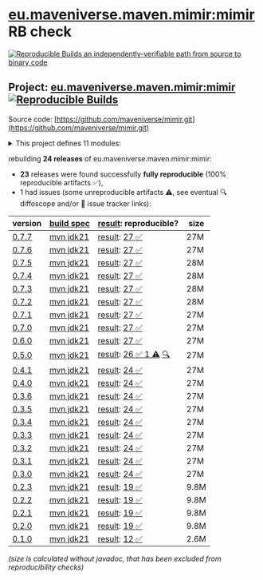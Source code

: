 [eu.maveniverse.maven.mimir:mimir](https://central.sonatype.com/artifact/eu.maveniverse.maven.mimir/mimir/versions) RB check
=======

[![Reproducible Builds](https://reproducible-builds.org/images/logos/rb.svg) an independently-verifiable path from source to binary code](https://reproducible-builds.org/)

## Project: [eu.maveniverse.maven.mimir:mimir](https://central.sonatype.com/artifact/eu.maveniverse.maven.mimir/mimir/versions) [![Reproducible Builds](https://img.shields.io/endpoint?url=https://raw.githubusercontent.com/jvm-repo-rebuild/reproducible-central/master/content/eu/maveniverse/maven/mimir/badge.json)](https://github.com/jvm-repo-rebuild/reproducible-central/blob/master/content/eu/maveniverse/maven/mimir/README.md)

Source code: [https://github.com/maveniverse/mimir.git](https://github.com/maveniverse/mimir.git)

<details><summary>This project defines 11 modules:</summary>

* [eu.maveniverse.maven.mimir.node:daemon](https://central.sonatype.com/artifact/eu.maveniverse.maven.mimir.node/daemon/overview)
* [eu.maveniverse.maven.mimir.node:file](https://central.sonatype.com/artifact/eu.maveniverse.maven.mimir.node/file/overview)
* [eu.maveniverse.maven.mimir.node:jgroups](https://central.sonatype.com/artifact/eu.maveniverse.maven.mimir.node/jgroups/overview)
* [eu.maveniverse.maven.mimir.node:minio](https://central.sonatype.com/artifact/eu.maveniverse.maven.mimir.node/minio/overview)
* [eu.maveniverse.maven.mimir.node:node](https://central.sonatype.com/artifact/eu.maveniverse.maven.mimir.node/node/overview)
* [eu.maveniverse.maven.mimir:core](https://central.sonatype.com/artifact/eu.maveniverse.maven.mimir/core/overview)
* [eu.maveniverse.maven.mimir:daemon](https://central.sonatype.com/artifact/eu.maveniverse.maven.mimir/daemon/overview)
* [eu.maveniverse.maven.mimir:daemon-protocol](https://central.sonatype.com/artifact/eu.maveniverse.maven.mimir/daemon-protocol/overview)
* [eu.maveniverse.maven.mimir:extension](https://central.sonatype.com/artifact/eu.maveniverse.maven.mimir/extension/overview)
* [eu.maveniverse.maven.mimir:extension3](https://central.sonatype.com/artifact/eu.maveniverse.maven.mimir/extension3/overview)
* [eu.maveniverse.maven.mimir:mimir](https://central.sonatype.com/artifact/eu.maveniverse.maven.mimir/mimir/overview)
</details>

rebuilding **24 releases** of eu.maveniverse.maven.mimir:mimir:
- **23** releases were found successfully **fully reproducible** (100% reproducible artifacts :white_check_mark:),
- 1 had issues (some unreproducible artifacts :warning:, see eventual :mag: diffoscope and/or :memo: issue tracker links):

| version | [build spec](/BUILDSPEC.md) | [result](https://reproducible-builds.org/docs/jvm/): reproducible? | size |
| -- | --------- | ------ | -- |
| [0.7.7](https://central.sonatype.com/artifact/eu.maveniverse.maven.mimir/mimir/0.7.7/pom) | [mvn jdk21](mimir-0.7.7.buildspec) | [result](mimir-0.7.7.buildinfo): [27 :white_check_mark: ](mimir-0.7.7.buildcompare) | 27M |
| [0.7.6](https://central.sonatype.com/artifact/eu.maveniverse.maven.mimir/mimir/0.7.6/pom) | [mvn jdk21](mimir-0.7.6.buildspec) | [result](mimir-0.7.6.buildinfo): [27 :white_check_mark: ](mimir-0.7.6.buildcompare) | 27M |
| [0.7.5](https://central.sonatype.com/artifact/eu.maveniverse.maven.mimir/mimir/0.7.5/pom) | [mvn jdk21](mimir-0.7.5.buildspec) | [result](mimir-0.7.5.buildinfo): [27 :white_check_mark: ](mimir-0.7.5.buildcompare) | 28M |
| [0.7.4](https://central.sonatype.com/artifact/eu.maveniverse.maven.mimir/mimir/0.7.4/pom) | [mvn jdk21](mimir-0.7.4.buildspec) | [result](mimir-0.7.4.buildinfo): [27 :white_check_mark: ](mimir-0.7.4.buildcompare) | 28M |
| [0.7.3](https://central.sonatype.com/artifact/eu.maveniverse.maven.mimir/mimir/0.7.3/pom) | [mvn jdk21](mimir-0.7.3.buildspec) | [result](mimir-0.7.3.buildinfo): [27 :white_check_mark: ](mimir-0.7.3.buildcompare) | 28M |
| [0.7.2](https://central.sonatype.com/artifact/eu.maveniverse.maven.mimir/mimir/0.7.2/pom) | [mvn jdk21](mimir-0.7.2.buildspec) | [result](mimir-0.7.2.buildinfo): [27 :white_check_mark: ](mimir-0.7.2.buildcompare) | 28M |
| [0.7.1](https://central.sonatype.com/artifact/eu.maveniverse.maven.mimir/mimir/0.7.1/pom) | [mvn jdk21](mimir-0.7.1.buildspec) | [result](mimir-0.7.1.buildinfo): [27 :white_check_mark: ](mimir-0.7.1.buildcompare) | 27M |
| [0.7.0](https://central.sonatype.com/artifact/eu.maveniverse.maven.mimir/mimir/0.7.0/pom) | [mvn jdk21](mimir-0.7.0.buildspec) | [result](mimir-0.7.0.buildinfo): [27 :white_check_mark: ](mimir-0.7.0.buildcompare) | 27M |
| [0.6.0](https://central.sonatype.com/artifact/eu.maveniverse.maven.mimir/mimir/0.6.0/pom) | [mvn jdk21](mimir-0.6.0.buildspec) | [result](mimir-0.6.0.buildinfo): [27 :white_check_mark: ](mimir-0.6.0.buildcompare) | 27M |
| [0.5.0](https://central.sonatype.com/artifact/eu.maveniverse.maven.mimir/mimir/0.5.0/pom) | [mvn jdk21](mimir-0.5.0.buildspec) | [result](mimir-0.5.0.buildinfo): [26 :white_check_mark:  1 :warning:](mimir-0.5.0.buildcompare) [:mag:](mimir-0.5.0.diffoscope) | 27M |
| [0.4.1](https://central.sonatype.com/artifact/eu.maveniverse.maven.mimir/mimir/0.4.1/pom) | [mvn jdk21](mimir-0.4.1.buildspec) | [result](mimir-0.4.1.buildinfo): [24 :white_check_mark: ](mimir-0.4.1.buildcompare) | 27M |
| [0.4.0](https://central.sonatype.com/artifact/eu.maveniverse.maven.mimir/mimir/0.4.0/pom) | [mvn jdk21](mimir-0.4.0.buildspec) | [result](mimir-0.4.0.buildinfo): [24 :white_check_mark: ](mimir-0.4.0.buildcompare) | 27M |
| [0.3.6](https://central.sonatype.com/artifact/eu.maveniverse.maven.mimir/mimir/0.3.6/pom) | [mvn jdk21](mimir-0.3.6.buildspec) | [result](mimir-0.3.6.buildinfo): [24 :white_check_mark: ](mimir-0.3.6.buildcompare) | 27M |
| [0.3.5](https://central.sonatype.com/artifact/eu.maveniverse.maven.mimir/mimir/0.3.5/pom) | [mvn jdk21](mimir-0.3.5.buildspec) | [result](mimir-0.3.5.buildinfo): [24 :white_check_mark: ](mimir-0.3.5.buildcompare) | 27M |
| [0.3.4](https://central.sonatype.com/artifact/eu.maveniverse.maven.mimir/mimir/0.3.4/pom) | [mvn jdk21](mimir-0.3.4.buildspec) | [result](mimir-0.3.4.buildinfo): [24 :white_check_mark: ](mimir-0.3.4.buildcompare) | 27M |
| [0.3.3](https://central.sonatype.com/artifact/eu.maveniverse.maven.mimir/mimir/0.3.3/pom) | [mvn jdk21](mimir-0.3.3.buildspec) | [result](mimir-0.3.3.buildinfo): [24 :white_check_mark: ](mimir-0.3.3.buildcompare) | 27M |
| [0.3.2](https://central.sonatype.com/artifact/eu.maveniverse.maven.mimir/mimir/0.3.2/pom) | [mvn jdk21](mimir-0.3.2.buildspec) | [result](mimir-0.3.2.buildinfo): [24 :white_check_mark: ](mimir-0.3.2.buildcompare) | 27M |
| [0.3.1](https://central.sonatype.com/artifact/eu.maveniverse.maven.mimir/mimir/0.3.1/pom) | [mvn jdk21](mimir-0.3.1.buildspec) | [result](mimir-0.3.1.buildinfo): [24 :white_check_mark: ](mimir-0.3.1.buildcompare) | 27M |
| [0.3.0](https://central.sonatype.com/artifact/eu.maveniverse.maven.mimir/mimir/0.3.0/pom) | [mvn jdk21](mimir-0.3.0.buildspec) | [result](mimir-0.3.0.buildinfo): [24 :white_check_mark: ](mimir-0.3.0.buildcompare) | 27M |
| [0.2.3](https://central.sonatype.com/artifact/eu.maveniverse.maven.mimir/mimir/0.2.3/pom) | [mvn jdk21](mimir-0.2.3.buildspec) | [result](mimir-0.2.3.buildinfo): [19 :white_check_mark: ](mimir-0.2.3.buildcompare) | 9.8M |
| [0.2.2](https://central.sonatype.com/artifact/eu.maveniverse.maven.mimir/mimir/0.2.2/pom) | [mvn jdk21](mimir-0.2.2.buildspec) | [result](mimir-0.2.2.buildinfo): [19 :white_check_mark: ](mimir-0.2.2.buildcompare) | 9.8M |
| [0.2.1](https://central.sonatype.com/artifact/eu.maveniverse.maven.mimir/mimir/0.2.1/pom) | [mvn jdk21](mimir-0.2.1.buildspec) | [result](mimir-0.2.1.buildinfo): [19 :white_check_mark: ](mimir-0.2.1.buildcompare) | 9.8M |
| [0.2.0](https://central.sonatype.com/artifact/eu.maveniverse.maven.mimir/mimir/0.2.0/pom) | [mvn jdk21](mimir-0.2.0.buildspec) | [result](mimir-0.2.0.buildinfo): [19 :white_check_mark: ](mimir-0.2.0.buildcompare) | 9.8M |
| [0.1.0](https://central.sonatype.com/artifact/eu.maveniverse.maven.mimir/mimir/0.1.0/pom) | [mvn jdk21](mimir-0.1.0.buildspec) | [result](mimir-0.1.0.buildinfo): [12 :white_check_mark: ](mimir-0.1.0.buildcompare) | 2.6M |

<i>(size is calculated without javadoc, that has been excluded from reproducibility checks)</i>
